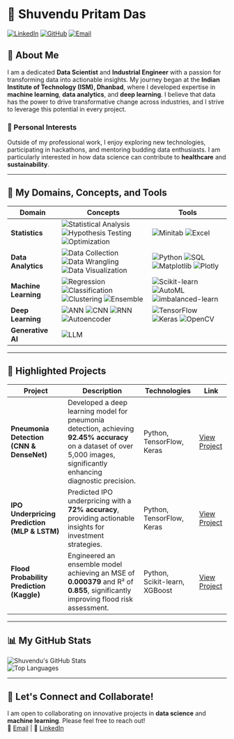 # 🌟 Shuvendu Pritam Das

[![LinkedIn](https://img.shields.io/badge/LinkedIn-%230077B5.svg?style=for-the-badge&logo=linkedin&logoColor=white)](http://linkedin.com/in/shuvendupritamdas)
[![GitHub](https://img.shields.io/badge/GitHub-%2312100E.svg?style=for-the-badge&logo=github&logoColor=white)](https://github.com/SPritamDas)
[![Email](https://img.shields.io/badge/Email-D14836?style=for-the-badge&logo=gmail&logoColor=white)](mailto:23mt0389@iitism.ac)

## 📝 About Me
I am a dedicated **Data Scientist** and **Industrial Engineer** with a passion for transforming data into actionable insights. My journey began at the **Indian Institute of Technology (ISM), Dhanbad**, where I developed expertise in **machine learning**, **data analytics**, and **deep learning**. I believe that data has the power to drive transformative change across industries, and I strive to leverage this potential in every project.

### 🌱 Personal Interests
Outside of my professional work, I enjoy exploring new technologies, participating in hackathons, and mentoring budding data enthusiasts. I am particularly interested in how data science can contribute to **healthcare** and **sustainability**.

---

## 🔧 My Domains, Concepts, and Tools

| **Domain**             | **Concepts**                                                                                                                                              | **Tools**                                                                                          |
|------------------------|----------------------------------------------------------------------------------------------------------------------------------------------------------|----------------------------------------------------------------------------------------------------|
| **Statistics**         | ![Statistical Analysis](https://img.shields.io/badge/Statistical%20Analysis-%23F7931E.svg?style=flat-square) ![Hypothesis Testing](https://img.shields.io/badge/Hypothesis%20Testing-%23F7931E.svg?style=flat-square) ![Optimization](https://img.shields.io/badge/Optimization-%23F7931E.svg?style=flat-square)          | ![Minitab](https://img.shields.io/badge/Minitab-%234B8B3B.svg?style=flat-square) ![Excel](https://img.shields.io/badge/Excel-%234B8B3B.svg?style=flat-square) |
| **Data Analytics**     | ![Data Collection](https://img.shields.io/badge/Data%20Collection-%23DB7093.svg?style=flat-square) ![Data Wrangling](https://img.shields.io/badge/Data%20Wrangling-%23DB7093.svg?style=flat-square) ![Data Visualization](https://img.shields.io/badge/Data%20Visualization-%23DB7093.svg?style=flat-square)             | ![Python](https://img.shields.io/badge/Python-%233DA639.svg?style=flat-square) ![SQL](https://img.shields.io/badge/SQL-%234B8B3B.svg?style=flat-square) ![Matplotlib](https://img.shields.io/badge/Matplotlib-%233DA639.svg?style=flat-square) ![Plotly](https://img.shields.io/badge/Plotly-%23DB7093.svg?style=flat-square) |
| **Machine Learning**   | ![Regression](https://img.shields.io/badge/Regression-%233DA639.svg?style=flat-square) ![Classification](https://img.shields.io/badge/Classification-%23F7931E.svg?style=flat-square) ![Clustering](https://img.shields.io/badge/Clustering-%233A70B5.svg?style=flat-square) ![Ensemble](https://img.shields.io/badge/Ensemble-%23DB7093.svg?style=flat-square)    | ![Scikit-learn](https://img.shields.io/badge/Scikit--learn-%23F7931E.svg?style=flat-square) ![AutoML](https://img.shields.io/badge/AutoML-%23DB7093.svg?style=flat-square) ![imbalanced-learn](https://img.shields.io/badge/imbalanced--learn-%23F7931E.svg?style=flat-square) |
| **Deep Learning**      | ![ANN](https://img.shields.io/badge/ANN-%23FF6F00.svg?style=flat-square) ![CNN](https://img.shields.io/badge/CNN-%23FF6F00.svg?style=flat-square) ![RNN](https://img.shields.io/badge/RNN-%23FF6F00.svg?style=flat-square) ![Autoencoder](https://img.shields.io/badge/Autoencoder-%23FF6F00.svg?style=flat-square)          | ![TensorFlow](https://img.shields.io/badge/TensorFlow-%23FF6F00.svg?style=flat-square) ![Keras](https://img.shields.io/badge/Keras-%23D00000.svg?style=flat-square) ![OpenCV](https://img.shields.io/badge/OpenCV-%23FF6F00.svg?style=flat-square)                           |
| **Generative AI**      | ![LLM](https://img.shields.io/badge/LLM-%23D00000.svg?style=flat-square)                                                                                       |                                                                                                    |

---

## 🚀 Highlighted Projects

| **Project**                                                          | **Description**                                                                                          | **Technologies**                                     | **Link**                                                             |
|---------------------------------------------------------------------|----------------------------------------------------------------------------------------------------------|-----------------------------------------------------|----------------------------------------------------------------------|
| **Pneumonia Detection (CNN & DenseNet)**                            | Developed a deep learning model for pneumonia detection, achieving **92.45% accuracy** on a dataset of over 5,000 images, significantly enhancing diagnostic precision. | Python, TensorFlow, Keras                           | [View Project](https://github.com/SPritamDas/My-Projects/tree/main/Deep%20Learning/CNN/Pneumonia%20Detection%20from%20Chest%20X-Rays%20Leveraging%20CNN%20and%20DenseNet%20(Transfer%20Learning)) |
| **IPO Underpricing Prediction (MLP & LSTM)**                        | Predicted IPO underpricing with a **72% accuracy**, providing actionable insights for investment strategies. | Python, TensorFlow, Keras                           | [View Project](https://github.com/SPritamDas/My-Projects/tree/main/Others/IPO%20Underpricing%20Prediction%20using%20MLP%20and%20LSTM) |
| **Flood Probability Prediction (Kaggle)**                            | Engineered an ensemble model achieving an MSE of **0.000379** and R² of **0.855**, significantly improving flood risk assessment. | Python, Scikit-learn, XGBoost                       | [View Project](https://github.com/SPritamDas/My-Projects/tree/main/Kaggle%20Competitions/Fload%20Probability%20Predictions) |

---

## 📊 My GitHub Stats

![Shuvendu's GitHub Stats](https://github-readme-stats.vercel.app/api?username=SPritamDas&show_icons=true&theme=radical)  
![Top Languages](https://github-readme-stats.vercel.app/api/top-langs/?username=SPritamDas&layout=compact&theme=radical)

---

## 🤝 Let's Connect and Collaborate!

I am open to collaborating on innovative projects in **data science** and **machine learning**. Please feel free to reach out!  
📧 [Email](mailto:23mt0389@iitism.ac) | 🔗 [LinkedIn](http://linkedin.com/in/shuvendupritamdas)
